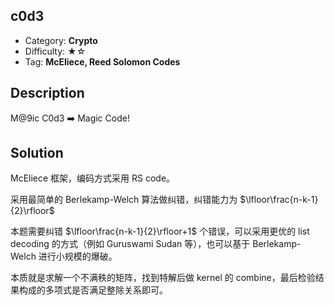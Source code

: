 ## c0d3

+ Category: **Crypto**
+ Difficulty: ★☆
+ Tag: **McEliece, Reed Solomon Codes**

## Description

M@9ic C0d3 ➡️ Magic Code!

## Solution

McEliece 框架，编码方式采用 RS code。

采用最简单的 Berlekamp-Welch 算法做纠错，纠错能力为 $\lfloor\frac{n-k-1}{2}\rfloor$

本题需要纠错 $\lfloor\frac{n-k-1}{2}\rfloor+1$ 个错误，可以采用更优的 list decoding 的方式（例如 Guruswami Sudan 等），也可以基于 Berlekamp-Welch 进行小规模的爆破。

本质就是求解一个不满秩的矩阵，找到特解后做 kernel 的 combine，最后检验结果构成的多项式是否满足整除关系即可。
